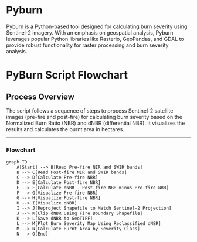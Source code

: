 # Pyburn
Pyburn is a Python-based tool designed for calculating burn severity using Sentinel-2 imagery. With an emphasis on geospatial analysis, Pyburn leverages popular Python libraries like Rasterio, GeoPandas, and GDAL to provide robust functionality for raster processing and burn severity analysis.
# PyBurn Script Flowchart

## Process Overview

The script follows a sequence of steps to process Sentinel-2 satellite images (pre-fire and post-fire) for calculating burn severity based on the Normalized Burn Ratio (NBR) and dNBR (differential NBR). It visualizes the results and calculates the burnt area in hectares.

---

### Flowchart

```mermaid
graph TD
    A[Start] --> B[Read Pre-fire NIR and SWIR bands]
    B --> C[Read Post-fire NIR and SWIR bands]
    C --> D[Calculate Pre-fire NBR]
    D --> E[Calculate Post-fire NBR]
    E --> F[Calculate dNBR - Post-fire NBR minus Pre-fire NBR]
    F --> G[Visualize Pre-fire NBR]
    G --> H[Visualize Post-fire NBR]
    H --> I[Visualize dNBR]
    I --> J[Reproject Shapefile to Match Sentinel-2 Projection]
    J --> K[Clip dNBR Using Fire Boundary Shapefile]
    K --> L[Save dNBR to GeoTIFF]
    L --> M[Plot Burn Severity Map Using Reclassified dNBR]
    M --> N[Calculate Burnt Area by Severity Class]
    N --> O[End]

